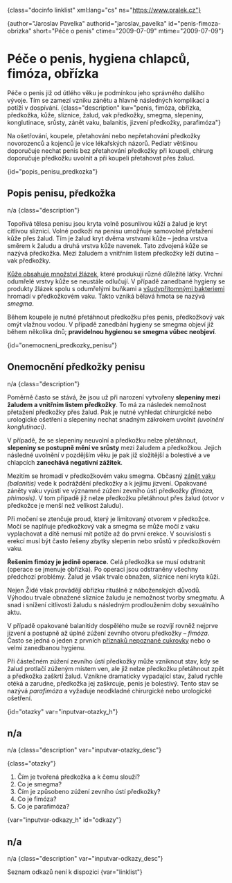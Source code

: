 
{class="docinfo linklist" xml:lang="cs" ns="https://www.pralek.cz"}

{author="Jaroslav Pavelka" authorid="jaroslav_pavelka" id="penis-fimoza-obrizka" short="Péče o penis" ctime="2009-07-09" mtime="2009-07-09"}

# Péče o penis, hygiena chlapců, fimóza, obřízka

Péče o penis již od útlého věku je podmínkou jeho správného dalšího vývoje. Tím se zamezí vzniku zánětu a hlavně následných komplikací a potíží v dospívání. {class="description" kw="penis, fimóza, obřízka, předkožka, kůže, sliznice, žalud, vak předkožky, smegma, slepeniny, konglutinace, srůsty, zánět vaku, balanitis, jizvení předkožky, parafimóza"}

Na ošetřování, koupele, přetahování nebo nepřetahování předkožky novorozenců a kojenců je více lékařských názorů. Pediatr většinou doporučuje nechat penis bez přetahování předkožky při koupeli, chirurg doporučuje předkožku uvolnit a při koupeli přetahovat přes žalud.

{id="popis\_penisu\_predkozka"}

## Popis penisu, předkožka

n/a {class="description"}

Topořivá tělesa penisu jsou kryta volně posunlivou kůží a žalud je kryt citlivou sliznicí. Volné podkoží na penisu umožňuje samovolné přetažení kůže přes žalud. Tím je žalud kryt dvěma vrstvami kůže – jedna vrstva směrem k žaludu a druhá vrstva kůže navenek. Tato zdvojená kůže se nazývá předkožka. Mezi žaludem a vnitřním listem předkožky leží dutina – vak předkožky.

[Kůže obsahuje množství žlázek][1], které produkují různé důležité látky. Vrchní odumřelé vrstvy kůže se neustále odlučují. V případě zanedbané hygieny se produkty žlázek spolu s odumřelými buňkami a [všudypřítomnými bakteriemi][2] hromadí v předkožkovém vaku. Takto vzniká bělavá hmota se nazývá _smegma_.

Během koupele je nutné přetáhnout předkožku přes penis, předkožkový vak omýt vlažnou vodou. V případě zanedbání hygieny se smegma objeví již během několika dnů; **pravidelnou hygienou se smegma vůbec neobjeví**.

{id="onemocneni\_predkozky\_penisu"}

## Onemocnění předkožky penisu

n/a {class="description"}

Poměrně často se stává, že jsou už při narození vytvořeny **slepeniny mezi žaludem a vnitřním listem předkožky**. To má za následek nemožnost přetažení předkožky přes žalud. Pak je nutné vyhledat chirurgické nebo urologické ošetření a slepeniny nechat snadným zákrokem uvolnit _(uvolnění konglutinací)_.

V případě, že se slepeniny neuvolní a předkožku nelze přetáhnout, **slepeniny se postupně mění ve srůsty** mezi žaludem a předkožkou. Jejich následné uvolnění v pozdějším věku je pak již složitější a bolestivé a ve chlapcích **zanechává negativní zážitek**.

Mezitím se hromadí v předkožkovém vaku smegma. Občasný [zánět vaku][3] _(balanitis)_ vede k podráždění předkožky a k jejímu jizvení. Opakované záněty vaku vyústí ve významné zúžení zevního ústí předkožky _(fimóza, phimosis)_. V tom případě již nelze předkožku přetáhnout přes žalud (otvor v předkožce je menší než velikost žaludu).

Při močení se ztenčuje proud, který je limitovaný otvorem v předkožce. Močí se naplňuje předkožkový vak a smegma se může močí z vaku vyplachovat a dítě nemusí mít potíže až do první erekce. V souvislosti s erekcí musí být často řešeny zbytky slepenin nebo srůstů v předkožkovém vaku.

**Řešením fimózy je jedině operace.** Celá předkožka se musí odstranit (operace se jmenuje obřízka). Po operaci jsou odstraněny všechny předchozí problémy. Žalud je však trvale obnažen, sliznice není kryta kůží.

Nejen Židé však provádějí obřízku rituálně z náboženských důvodů. Výhodou trvale obnažené sliznice žaludu je nemožnost tvorby smegmatu. A snad i snížení citlivosti žaludu s následným prodloužením doby sexuálního aktu.

V případě opakované balanitidy dospělého muže se rozvíjí rovněž nejprve jizvení a postupně až úplné zúžení zevního otvoru předkožky – _fimóza_. Často se jedná o jeden z prvních [příznaků nepoznané cukrovky][4] nebo o velmi zanedbanou hygienu.

Při částečném zúžení zevního ústí předkožky může vzniknout stav, kdy se žalud protlačí zúženým místem ven, ale již nelze předkožku přetáhnout zpět a předkožka zaškrtí žalud. Vznikne dramaticky vypadající stav, žalud rychle otéká a zarudne, předkožka jej zaškrcuje, penis je bolestivý. Tento stav se nazývá _parafimóza_ a vyžaduje neodkladné chirurgické nebo urologické ošetření.

{id="otazky" var="inputvar-otazky_h"}

## n/a

n/a {class="description" var="inputvar-otazky_desc"}

{class="otazky"}

  1. Čím je tvořená předkožka a k čemu slouží?
  2. Co je smegma?
  3. Čím je způsobeno zúžení zevního ústí předkožky?
  4. Co je fimóza?
  5. Co je parafimóza?

{var="inputvar-odkazy_h" id="odkazy"}

## n/a

n/a {class="description" var="inputvar-odkazy_desc"}

Seznam odkazů není k dispozici {var="linklist"}

 [1]: akne
 [2]: mikroorganizmy
 [3]: zanet
 [4]: cukrovka